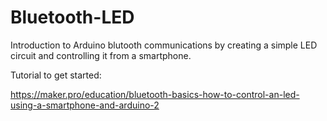 # Bluetooth-LED

Introduction to Arduino blutooth communications by creating a simple LED circuit and controlling it from a smartphone.

Tutorial to get started:

https://maker.pro/education/bluetooth-basics-how-to-control-an-led-using-a-smartphone-and-arduino-2
